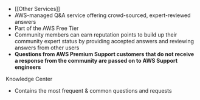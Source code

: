 - [[Other Services]]
- AWS-managed Q&A service offering crowd-sourced, expert-reviewed answers
- Part of the AWS Free Tier
- Community members can earn reputation points to build up their community expert status by providing accepted answers and reviewing answers from other users
- **Questions from AWS Premium Support customers that do not receive a response from the community are passed on to AWS Support engineers**

Knowledge Center
- Contains the most frequent & common questions and requests

